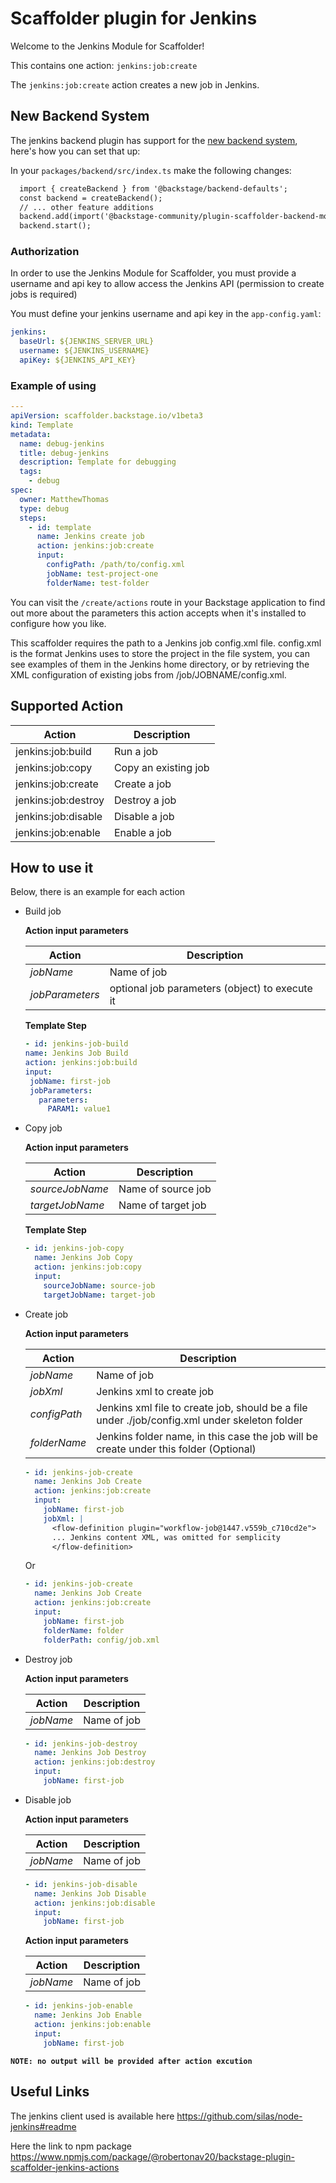 # Scaffolder plugin for Jenkins

Welcome to the Jenkins Module for Scaffolder!

This contains one action: `jenkins:job:create`

The `jenkins:job:create` action creates a new job in Jenkins.

## New Backend System

The jenkins backend plugin has support for the [new backend system](https://backstage.io/docs/backend-system/), here's how you can set that up:

In your `packages/backend/src/index.ts` make the following changes:

```diff
  import { createBackend } from '@backstage/backend-defaults';
  const backend = createBackend();
  // ... other feature additions
  backend.add(import('@backstage-community/plugin-scaffolder-backend-module-jenkins'));
  backend.start();
```

### Authorization

In order to use the Jenkins Module for Scaffolder, you must provide a username and api key to allow access the Jenkins API (permission to create jobs is required)

You must define your jenkins username and api key in the `app-config.yaml`:

```yaml
jenkins:
  baseUrl: ${JENKINS_SERVER_URL}
  username: ${JENKINS_USERNAME}
  apiKey: ${JENKINS_API_KEY}
```

### Example of using

```yaml
---
apiVersion: scaffolder.backstage.io/v1beta3
kind: Template
metadata:
  name: debug-jenkins
  title: debug-jenkins
  description: Template for debugging
  tags:
    - debug
spec:
  owner: MatthewThomas
  type: debug
  steps:
    - id: template
      name: Jenkins create job
      action: jenkins:job:create
      input:
        configPath: /path/to/config.xml
        jobName: test-project-one
        folderName: test-folder
```

You can visit the `/create/actions` route in your Backstage application to find out more about the parameters this action accepts when it's installed to configure how you like.

This scaffolder requires the path to a Jenkins job config.xml file. config.xml is the format Jenkins uses to store the project in the file system, you can see examples of them in the Jenkins home directory, or by retrieving the XML configuration of existing jobs from /job/JOBNAME/config.xml.

## Supported Action

| Action              | Description          |
| ------------------- | -------------------- |
| jenkins:job:build   | Run a job            |
| jenkins:job:copy    | Copy an existing job |
| jenkins:job:create  | Create a job         |
| jenkins:job:destroy | Destroy a job        |
| jenkins:job:disable | Disable a job        |
| jenkins:job:enable  | Enable a job         |

## How to use it

Below, there is an example for each action

- Build job

  **Action input parameters**

  | Action          | Description                                    |
  | --------------- | ---------------------------------------------- |
  | _jobName_       | Name of job                                    |
  | _jobParameters_ | optional job parameters (object) to execute it |

  **Template Step**

  ```yaml
  - id: jenkins-job-build
  name: Jenkins Job Build
  action: jenkins:job:build
  input:
   jobName: first-job
   jobParameters:
     parameters:
       PARAM1: value1
  ```

- Copy job

  **Action input parameters**

  | Action          | Description        |
  | --------------- | ------------------ |
  | _sourceJobName_ | Name of source job |
  | _targetJobName_ | Name of target job |

  **Template Step**

  ```yaml
  - id: jenkins-job-copy
    name: Jenkins Job Copy
    action: jenkins:job:copy
    input:
      sourceJobName: source-job
      targetJobName: target-job
  ```

- Create job

  **Action input parameters**

  | Action       | Description                                                                                   |
  | ------------ | --------------------------------------------------------------------------------------------- |
  | _jobName_    | Name of job                                                                                   |
  | _jobXml_     | Jenkins xml to create job                                                                     |
  | _configPath_ | Jenkins xml file to create job, should be a file under ./job/config.xml under skeleton folder |
  | _folderName_ | Jenkins folder name, in this case the job will be create under this folder (Optional)         |

  ```yaml
  - id: jenkins-job-create
    name: Jenkins Job Create
    action: jenkins:job:create
    input:
      jobName: first-job
      jobXml: |
        <flow-definition plugin="workflow-job@1447.v559b_c710cd2e">
        ... Jenkins content XML, was omitted for semplicity
        </flow-definition>
  ```

  Or

  ```yaml
  - id: jenkins-job-create
    name: Jenkins Job Create
    action: jenkins:job:create
    input:
      jobName: first-job
      folderName: folder
      folderPath: config/job.xml
  ```

- Destroy job

  **Action input parameters**

  | Action    | Description |
  | --------- | ----------- |
  | _jobName_ | Name of job |

  ```yaml
  - id: jenkins-job-destroy
    name: Jenkins Job Destroy
    action: jenkins:job:destroy
    input:
      jobName: first-job
  ```

- Disable job

  **Action input parameters**

  | Action    | Description |
  | --------- | ----------- |
  | _jobName_ | Name of job |

  ```yaml
  - id: jenkins-job-disable
    name: Jenkins Job Disable
    action: jenkins:job:disable
    input:
      jobName: first-job
  ```

  **Action input parameters**

  | Action    | Description |
  | --------- | ----------- |
  | _jobName_ | Name of job |

  ```yaml
  - id: jenkins-job-enable
    name: Jenkins Job Enable
    action: jenkins:job:enable
    input:
      jobName: first-job
  ```

**`NOTE: no output will be provided after action excution`**

## Useful Links

The jenkins client used is available here <https://github.com/silas/node-jenkins#readme>

Here the link to npm package <https://www.npmjs.com/package/@robertonav20/backstage-plugin-scaffolder-jenkins-actions>
